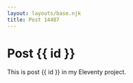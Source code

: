 ```yaml
---
layout: layouts/base.njk
title: Post 14487
---
```


# Post {{ id }}

This is post {{ id }} in my Eleventy project.
